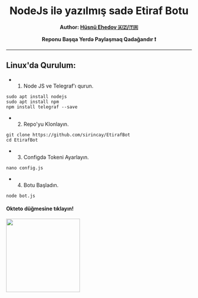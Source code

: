<div align="center">
  <h1> NodeJs ilə yazılmış sadə Etiraf Botu</h1>
   <b>Author: <a href="https://t.me/husnuehedov" target="_blank" >Hüsnü Ehedov 🇦🇿/🇹🇷</a></b>
</div>
<p align="center">
    <b>Reponu Başqa Yerdə Paylaşmaq Qadağandır ❗️</b>
</p>

----
###


## Linux'da Qurulum:

- 1. Node JS ve Telegraf'ı qurun.
```
sudo apt install nodejs
sudo apt install npm
npm install telegraf --save
```
- 2. Repo'yu Klonlayın.
```
git clone https://github.com/sirincay/EtirafBot
cd EtirafBot
```
- 3. Configdə Tokeni Ayarlayın.
```
nano config.js
```
- 4. Botu Başladın.
```
node bot.js
```     

<h4>Okteto düğmesine tıklayın!</h4>
<a href="https://cloud.okteto.com/deploy?repository=https://github.com/Alfa00006/Etiraf"><img src="https://img.shields.io/badge/Deploy%20To%20Okteto-informational?style=for-the-badge&logo=Okteto" width="200""/></a>
 
